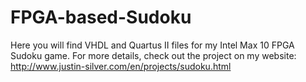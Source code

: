 # FPGA-based-Sudoku
Here you will find VHDL and Quartus II files for my Intel Max 10 FPGA Sudoku game. 
For more details, check out the project on my website:
http://www.justin-silver.com/en/projects/sudoku.html
